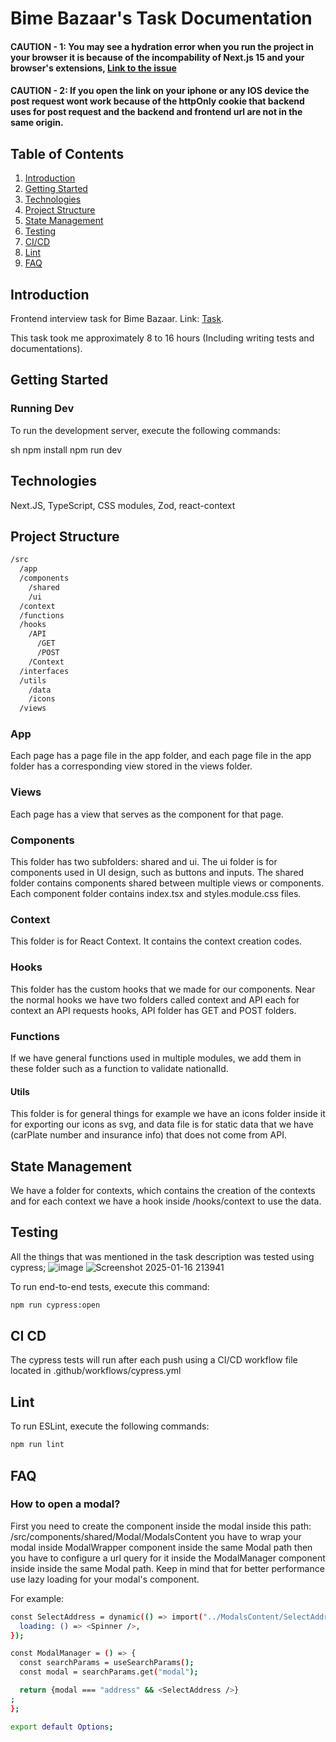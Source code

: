 # Bime Bazaar's Task Documentation

#### CAUTION - 1: You may see a hydration error when you run the project in your browser it is because of the incompability of Next.js 15 and your browser's extensions, [Link to the issue](https://www.reddit.com/r/nextjs/comments/1gabiqn/hydration_error_when_installing_nextjs_15/?rdt=46729) 

#### CAUTION - 2: If you open the link on your iphone or any IOS device the post request wont work because of the httpOnly cookie that backend uses for post request and the backend and frontend url are not in the same origin.

## Table of Contents

1. [Introduction](#introduction)
2. [Getting Started](#getting-started)
3. [Technologies](#technologies)
4. [Project Structure](#project-structure)
5. [State Management](#state-management)
6. [Testing](#testing)
7. [CI/CD](#ci-cd)
8. [Lint](#lint)
9. [FAQ](#faq)

## Introduction

Frontend interview task for Bime Bazaar.
Link: [Task](https://bime-bazaar.vercel.app/).

This task took me approximately 8 to 16 hours (Including writing tests and documentations).

## Getting Started

### Running Dev

To run the development server, execute the following commands:

sh
npm install
npm run dev


## Technologies
Next.JS, TypeScript, CSS modules, Zod, react-context

## Project Structure


```sh
/src
  /app
  /components
    /shared
    /ui
  /context  
  /functions
  /hooks
    /API
      /GET
      /POST
    /Context
  /interfaces  
  /utils
    /data
    /icons
  /views
```

### App

Each page has a page file in the app folder, and each page file in the app folder has a corresponding view stored in the views folder.

### Views

Each page has a view that serves as the component for that page.

### Components

This folder has two subfolders: shared and ui. The ui folder is for components used in UI design, such as buttons and inputs. The shared folder contains components shared between multiple views or components. Each component folder contains index.tsx and styles.module.css files.

### Context

This folder is for React Context. It contains the context creation codes.

### Hooks

This folder has the custom hooks that we made for our components. Near the normal hooks we have two folders called context and API each for context an API requests hooks, API folder has GET and POST folders.

### Functions

If we have general functions used in multiple modules, we add them in these folder such as a function to validate nationalId.

#### Utils

This folder is for general things for example we have an icons folder inside it for exporting our icons as svg, and data file is for static data that we have (carPlate number and insurance info) that does not come from API.

## State Management

We have a folder for contexts, which contains the creation of the contexts and for each context we have a hook inside /hooks/context to use the data.

## Testing

All the things that was mentioned in the task description was tested using cypress;
![image](https://github.com/user-attachments/assets/aad7dbde-7894-48e0-949e-3272c37dbe86)
![Screenshot 2025-01-16 213941](https://github.com/user-attachments/assets/dd7904a7-14b8-468e-a4fb-29be67945b50)



To run end-to-end tests, execute this command:

```sh
npm run cypress:open
```

## CI CD
The cypress tests will run after each push using a CI/CD workflow file located in .github/workflows/cypress.yml

## Lint
To run ESLint, execute the following commands:

```sh
npm run lint
```

## FAQ
### How to open a modal?
First you need to create the component inside the modal inside this path: /src/components/shared/Modal/ModalsContent you have to wrap your modal inside ModalWrapper component inside the same Modal path then you have to configure a url query for it inside the ModalManager component inside inside the same Modal path. Keep in mind that for better performance use lazy loading for your modal's component.

For example: 
```sh
const SelectAddress = dynamic(() => import("../ModalsContent/SelectAddress"), {
  loading: () => <Spinner />,
});

const ModalManager = () => {
  const searchParams = useSearchParams();
  const modal = searchParams.get("modal");

  return {modal === "address" && <SelectAddress />}
;
};

export default Options;
```
